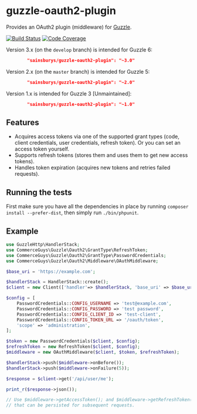 guzzle-oauth2-plugin
====================

Provides an OAuth2 plugin (middleware) for [Guzzle](http://guzzlephp.org/).

[![Build Status](https://travis-ci.org/sainsburys/guzzle-oauth2-plugin.svg)](https://travis-ci.org/sainsburys/guzzle-oauth2-plugin)
[![Code Coverage](https://scrutinizer-ci.com/g/sainsburys/guzzle-oauth2-plugin/badges/coverage.png?b=master)](https://scrutinizer-ci.com/g/sainsburys/guzzle-oauth2-plugin/?branch=master)

Version 3.x (on the `develop` branch) is intended for Guzzle 6:
```json
        "sainsburys/guzzle-oauth2-plugin": "~3.0"
```

Version 2.x (on the `master` branch) is intended for Guzzle 5:
```json
        "sainsburys/guzzle-oauth2-plugin": "~2.0"
```

Version 1.x is intended for Guzzle 3 [Unmaintained]:
```json
        "sainsburys/guzzle-oauth2-plugin": "~1.0"
```

## Features

- Acquires access tokens via one of the supported grant types (code, client credentials,
  user credentials, refresh token). Or you can set an access token yourself.
- Supports refresh tokens (stores them and uses them to get new access tokens).
- Handles token expiration (acquires new tokens and retries failed requests).

## Running the tests

First make sure you have all the dependencies in place by running `composer install --prefer-dist`, then simply run `./bin/phpunit`.

## Example
```php
use GuzzleHttp\HandlerStack;
use CommerceGuys\Guzzle\Oauth2\GrantType\RefreshToken;
use CommerceGuys\Guzzle\Oauth2\GrantType\PasswordCredentials;
use CommerceGuys\Guzzle\Oauth2\Middleware\OAuthMiddleware;

$base_uri = 'https://example.com';

$handlerStack = HandlerStack::create();
$client = new Client(['handler'=> $handlerStack, 'base_uri' => $base_uri, 'auth' => 'oauth2']);

$config = [
    PasswordCredentials::CONFIG_USERNAME => 'test@example.com',
    PasswordCredentials::CONFIG_PASSWORD => 'test password',
    PasswordCredentials::CONFIG_CLIENT_ID => 'test-client',
    PasswordCredentials::CONFIG_TOKEN_URL => '/oauth/token',
    'scope' => 'administration',
];

$token = new PasswordCredentials($client, $config);
$refreshToken = new RefreshToken($client, $config);
$middleware = new OAuthMiddleware($client, $token, $refreshToken);

$handlerStack->push($middleware->onBefore());
$handlerStack->push($middleware->onFailure(5));

$response = $client->get('/api/user/me');

print_r($response->json());

// Use $middleware->getAccessToken(); and $middleware->getRefreshToken() to get tokens
// that can be persisted for subsequent requests.

```
